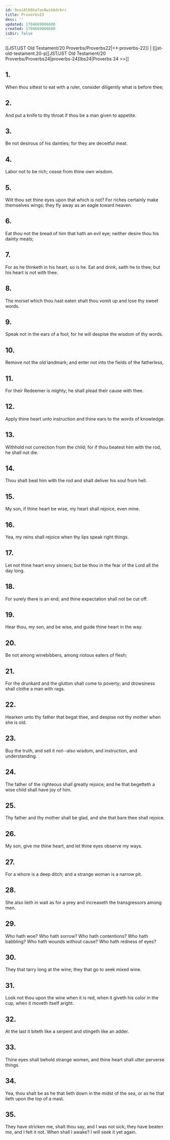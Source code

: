 ```yaml
---
id: 9xui8l60ka7as8wik6drkrc
title: Proverbs23
desc: ''
updated: 1704669006680
created: 1704669006680
isDir: false
---
```

[[JST/JST Old Testament/20 Proverbs/Proverbs22|<<-proverbs-22]] | [[jst-old-testament.20-p[[JST/JST Old Testament/20 Proverbs/Proverbs24|proverbs-24]]bs24|Proverbs 24 >>]]
## 1.
When thou sittest to eat with a ruler, consider diligently what is before thee;
## 2.
And put a knife to thy throat if thou be a man given to appetite.
## 3.
Be not desirous of his dainties; for they are deceitful meat.
## 4.
Labor not to be rich; cease from thine own wisdom.
## 5.
Wilt thou set thine eyes upon that which is not? For riches certainly make themselves wings; they fly away as an eagle toward heaven.
## 6.
Eat thou not the bread of him that hath an evil eye; neither desire thou his dainty meats;
## 7.
For as he thinketh in his heart, so is he. Eat and drink, saith he to thee; but his heart is not with thee.
## 8.
The morsel which thou hast eaten shalt thou vomit up and lose thy sweet words.
## 9.
Speak not in the ears of a fool; for he will despise the wisdom of thy words.
## 10.
Remove not the old landmark; and enter not into the fields of the fatherless,
## 11.
For their Redeemer is mighty; he shall plead their cause with thee.
## 12.
Apply thine heart unto instruction and thine ears to the words of knowledge.
## 13.
Withhold not correction from the child; for if thou beatest him with the rod, he shall not die.
## 14.
Thou shalt beat him with the rod and shalt deliver his soul from hell.
## 15.
My son, if thine heart be wise, my heart shall rejoice, even mine.
## 16.
Yea, my reins shall rejoice when thy lips speak right things.
## 17.
Let not thine heart envy sinners; but be thou in the fear of the Lord all the day long.
## 18.
For surely there is an end; and thine expectation shall not be cut off.
## 19.
Hear thou, my son, and be wise, and guide thine heart in the way.
## 20.
Be not among winebibbers, among riotous eaters of flesh;
## 21.
For the drunkard and the glutton shall come to poverty; and drowsiness shall clothe a man with rags.
## 22.
Hearken unto thy father that begat thee, and despise not thy mother when she is old.
## 23.
Buy the truth, and sell it not\--also wisdom, and instruction, and understanding.
## 24.
The father of the righteous shall greatly rejoice; and he that begetteth a wise child shall have joy of him.
## 25.
Thy father and thy mother shall be glad, and she that bare thee shall rejoice.
## 26.
My son, give me thine heart, and let thine eyes observe my ways.
## 27.
For a whore is a deep ditch; and a strange woman is a narrow pit.
## 28.
She also lieth in wait as for a prey and increaseth the transgressors among men.
## 29.
Who hath woe? Who hath sorrow? Who hath contentions? Who hath babbling? Who hath wounds without cause? Who hath redness of eyes?
## 30.
They that tarry long at the wine; they that go to seek mixed wine.
## 31.
Look not thou upon the wine when it is red, when it giveth his color in the cup, when it moveth itself aright.
## 32.
At the last it biteth like a serpent and stingeth like an adder.
## 33.
Thine eyes shall behold strange women, and thine heart shall utter perverse things.
## 34.
Yea, thou shalt be as he that lieth down in the midst of the sea, or as he that lieth upon the top of a mast.
## 35.
They have stricken me, shalt thou say, and I was not sick; they have beaten me, and I felt it not. When shall I awake? I will seek it yet again.

